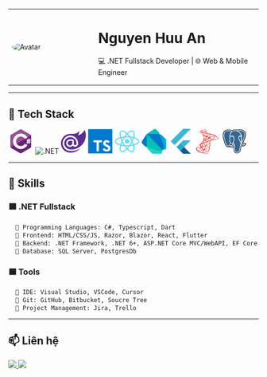 <!-- Top Section -->
<table>
  <tr>
    <td width="160">
      <img src="https://scontent.fsgn5-5.fna.fbcdn.net/v/t39.30808-6/494459216_122100659720858596_8414133555529942575_n.jpg?_nc_cat=100&ccb=1-7&_nc_sid=6ee11a&_nc_eui2=AeElkKql_Cqa2uVKI1f82c9rKea_5M-ZcfQp5r_kz5lx9OHH0kZ04Lv9ZcmjnZaxGoQ8pigVR6byWBzGYo0SSFrp&_nc_ohc=i3cByQ2Rj98Q7kNvwHZ3yM7&_nc_oc=AdnrdMKPfbTUaGaDUwHFgt21IwI5ZAuHy4Ab0JgZKf65kyTvggbgrHGN0WYPCQkrB1uCGdavl14ak89_IgipJKFM&_nc_zt=23&_nc_ht=scontent.fsgn5-5.fna&_nc_gid=jg5_wQ7RUl1zh2bt4tAHSw&oh=00_AfLHAM2mpjY2ZrMDP3wkRjqwRP_NsqhnuMSoPCZhxUgEAw&oe=683E508B" width="160" style="border-radius: 50%;" alt="Avatar">
    </td>
    <td>
      <h1>Nguyen Huu An</h1>
      <p>
        💻 .NET Fullstack Developer | 🌐 Web & Mobile Engineer <br/>
      </p>
    </td>
  </tr>
</table>

---

## 🧰 Tech Stack

<p>
  <img src="https://raw.githubusercontent.com/devicons/devicon/master/icons/csharp/csharp-original.svg" alt="C#" width="50" height="50"/>
  <img src="https://icon.icepanel.io/Technology/svg/.NET-core.svg" alt=".NET" width="50" height="50"/>
  <img src="https://raw.githubusercontent.com/devicons/devicon/master/icons/blazor/blazor-original.svg" alt="Blazor" width="50" height="50"/>
  <img src="https://raw.githubusercontent.com/devicons/devicon/master/icons/typescript/typescript-original.svg" alt="C#" width="50" height="50"/>
  <img src="https://raw.githubusercontent.com/devicons/devicon/master/icons/react/react-original.svg" alt="Flutter" width="50" height="50"/>
  <img src="https://raw.githubusercontent.com/devicons/devicon/master/icons/dart/dart-original.svg" alt="C#" width="50" height="50"/>
  <img src="https://raw.githubusercontent.com/devicons/devicon/master/icons/flutter/flutter-original.svg" alt="Blazor" width="50" height="50"/>
  <img src="https://raw.githubusercontent.com/devicons/devicon/master/icons/microsoftsqlserver/microsoftsqlserver-plain.svg" alt="SQL Server" width="50" height="50"/>
  <img src="https://raw.githubusercontent.com/devicons/devicon/master/icons/postgresql/postgresql-original.svg" alt="PostgreSQL" width="50" height="50"/>
</p>

---

## 💼 Skills
   ### 🟦 .NET Fullstack
      🔹 Programming Languages: C#, Typescript, Dart
      🔹 Frontend: HTML/CSS/JS, Razor, Blazor, React, Flutter
      🔹 Backend: .NET Framework, .NET 6+, ASP.NET Core MVC/WebAPI, EF Core
      🔹 Database: SQL Server, PostgresDb
   ### 🟦 Tools
      🔹 IDE: Visual Studio, VSCode, Cursor
      🔹 Git: GitHub, Bitbucket, Soucre Tree
      🔹 Project Management: Jira, Trello
---

## 📫 Liên hệ

<p>
  <a href="mailto:your.email@example.com">
    <img src="https://img.shields.io/badge/Gmail-D14836?style=for-the-badge&logo=gmail&logoColor=white"/>
  </a>
  <a href="https://www.linkedin.com/in/yourprofile">
    <img src="https://img.shields.io/badge/LinkedIn-0A66C2?style=for-the-badge&logo=linkedin&logoColor=white"/>
  </a>
</p>
